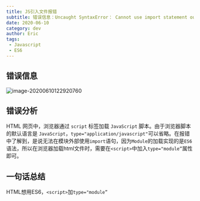```yaml
---
title: JS引入文件报错
subtitle: 错误信息：Uncaught SyntaxError： Cannot use import statement outside a module
date: 2020-06-10
category: dev
author: Eric
tags:
 - Javascript
 - ES6
---
```


## 错误信息

![image-20200610122920760](https://cdn.jsdelivr.net/gh/eric5013/image@master/2020/06/10/hecUgW1591763361355hecUgW.png)

## 错误分析

HTML 网页中，浏览器通过 `script` 标签加载 `JavaScript` 脚本。由于浏览器脚本的默认语言是 `JavaScript`，`type="application/javascript"`可以省略。在报错中了解到，是说无法在模块外部使用`import`语句，因为`Module`的加载实现的是`ES6`语法，所以在浏览器加载html文件时，需要在`<script>`中加入`type="module”`属性即可。

## 一句话总结

HTML想用ES6，`<script>`加`type="module”`

